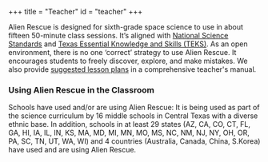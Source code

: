 +++
title = "Teacher"
id = "teacher"
+++

Alien Rescue is designed for sixth-grade space science to use in about fifteen 50-minute class sessions. It’s aligned with [National Science Standards](/pdf/AlienRescueNationalStandards.pdf) and [Texas Essential Knowledge and Skills (TEKS)](/pdf/TEKS_AlienRescue.pdf). As an open environment, there is no one ‘correct’ strategy to use Alien Rescue. It encourages students to freely discover, explore, and make mistakes. We also provide [suggested lesson plans](/pdf/Lesson_plans.pdf) in a comprehensive teacher's manual.

### Using Alien Rescue in the Classroom

Schools have used and/or are using Alien Rescue:
It is being used as part of the science curriculum by 16 middle schools in Central Texas with a diverse ethnic base. In addition, schools in at least 29 states (AZ, CA, CO, CT, FL, GA, HI, IA, IL, IN, KS, MA, MD, MI, MN, MO, MS, NC, NM, NJ, NY, OH, OR, PA, SC, TN, UT, WA, WI) and 4 countries (Australia, Canada, China, S.Korea) have used and are using Alien Rescue. <br /><br /><br /><br /><br />


